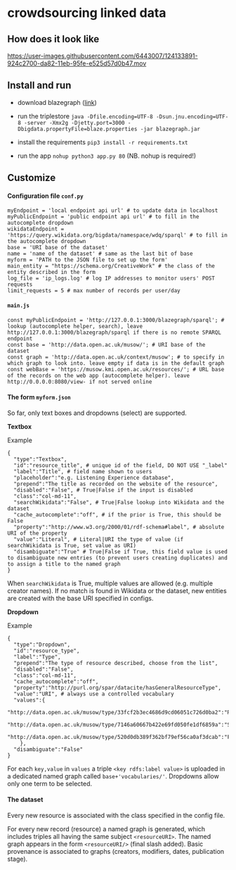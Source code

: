 # crowdsourcing linked data

## How does it look like

https://user-images.githubusercontent.com/6443007/124133891-924c2700-da82-11eb-95fe-e525d57d0b47.mov


## Install and run

 * download blazegraph ([link](https://github.com/blazegraph/database/releases/tag/BLAZEGRAPH_2_1_6_RC))

 * run the triplestore `java -Dfile.encoding=UTF-8 -Dsun.jnu.encoding=UTF-8 -server -Xmx2g -Djetty.port=3000 -Dbigdata.propertyFile=blaze.properties -jar blazegraph.jar`

 * install the requirements `pip3 install -r requirements.txt`

 * run the app `nohup python3 app.py 80` (NB. nohup is required!)

## Customize

#### Configuration file `conf.py`

```
myEndpoint = 'local endpoint api url' # to update data in localhost
myPublicEndpoint = 'public endpoint api url' # to fill in the autocomplete dropdown
wikidataEndpoint = 'https://query.wikidata.org/bigdata/namespace/wdq/sparql' # to fill in the autocomplete dropdown
base = 'URI base of the dataset'
name = 'name of the dataset' # same as the last bit of base
myform = 'PATH to the JSON file to set up the form'
main_entity = "https://schema.org/CreativeWork" # the class of the entity described in the form
log_file = 'ip_logs.log' # log IP addresses to monitor users' POST requests
limit_requests = 5 # max number of records per user/day
```

#### `main.js`

```
const myPublicEndpoint = 'http://127.0.0.1:3000/blazegraph/sparql'; # lookup (autocomplete helper, search), leave http://127.0.0.1:3000/blazegraph/sparql if there is no remote SPARQL endpoint
const base = 'http://data.open.ac.uk/musow/'; # URI base of the dataset
const graph = 'http://data.open.ac.uk/context/musow'; # to specify in which graph to look into. leave empty if data is in the default graph
const webBase = 'https://musow.kmi.open.ac.uk/resources/'; # URL base of the records on the web app (autocomplete helper). leave http://0.0.0.0:8080/view- if not served online

```

#### The form `myform.json`

So far, only text boxes and dropdowns (select) are supported.  

**Textbox**

Example

```
{
  "type":"Textbox",
  "id":"resource_title", # unique id of the field, DO NOT USE "_label"
  "label":"Title", # field name shown to users
  "placeholder":"e.g. Listening Experience database",
  "prepend":"The title as recorded on the website of the resource",
  "disabled":"False", # True|False if the input is disabled
  "class":"col-md-11",
  "searchWikidata":"False", # True|False lookup into Wikidata and the dataset
  "cache_autocomplete":"off", # if the prior is True, this should be False
  "property":"http://www.w3.org/2000/01/rdf-schema#label", # absolute URI of the property
  "value":"Literal", # Literal|URI the type of value (if searchWikidata is True, set value as URI)
  "disambiguate":"True" # True|False if True, this field value is used to disambiguate new entries (to prevent users creating duplicates) and to assign a title to the named graph
}
```

When `searchWikidata` is True, multiple values are allowed (e.g. multiple creator names). If no match is found in Wikidata or the dataset, new entities are created with the base URI specified in configs.

**Dropdown**

Example

```
{
  "type":"Dropdown",
  "id":"resource_type",
  "label":"Type",
  "prepend":"The type of resource described, choose from the list",
  "disabled":"False",
  "class":"col-md-11",
  "cache_autocomplete":"off",
  "property":"http://purl.org/spar/datacite/hasGeneralResourceType",
  "value":"URI", # always use a controlled vocabulary
  "values":{
      "http://data.open.ac.uk/musow/type/33fcf2b3ec4686d9cd06051c726d0ba2":"Repository",
      "http://data.open.ac.uk/musow/type/7146a60667b422e69fd050fe1df6859a":"Schema",
      "http://data.open.ac.uk/musow/type/520d0db389f362bf79ef56ca0af3dcab":"Format"
    },
  "disambiguate":"False"
}
```

For each `key,value` in `values` a triple `<key rdfs:label value>` is uploaded in a dedicated named graph called `base+'vocabularies/'`. Dropdowns allow only one term to be selected.

#### The dataset

Every new resource is associated with the class specified in the config file.

For every new record (resource) a named graph is generated, which includes triples all having the same subject `<resourceURI>`. The named graph appears in the form `<resourceURI/>` (final slash added). Basic provenance is associated to graphs (creators, modifiers, dates, publication stage).
